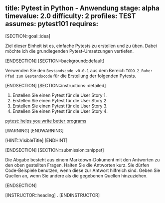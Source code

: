 title: Pytest in Python - Anwendung
stage: alpha
timevalue: 2.0
difficulty: 2
profiles: TEST
assumes: pytest101
requires:
---
[SECTION::goal::idea]

Ziel dieser Einheit ist es, einfache Pytests zu erstellen und zu üben. Dabei möchte ich die grundlegenden Pytest-Umsetzungen vertiefen.

[ENDSECTION]
[SECTION::background::default]

Verwenden Sie den `Bestandscode v0.0.1` aus dem Bereich `TODO_2_Ruhe: Pfad zum Bestandscode` für die Erstellung der folgenden Pytests.

[ENDSECTION]
[SECTION::instructions::detailed]

1. Erstellen Sie einen Pytest für die User Story 1.
2. Erstellen Sie einen Pytest für die User Story 2.
3. Erstellen Sie einen Pytest für die User Story 3.
4. Erstellen Sie einen Pytest für die User Story 4.

[pytest: helps you write better programs](https://docs.pytest.org/en/stable/)

[WARNING]
[ENDWARNING]

[HINT::VisibleTitle]
[ENDHINT]

[ENDSECTION]
[SECTION::submission::snippet]

Die Abgabe besteht aus einem Markdown-Dokument mit den Antworten zu den oben gestellten Fragen.
Halten Sie die Antworten kurz.
Sie dürfen Code-Beispiele benutzen, wenn diese zur Antwort hilfreich sind.
Geben Sie Quellen an, wenn Sie andere als die gegebenen Quellen hinzuziehen.

[ENDSECTION]

[INSTRUCTOR::heading]
.
[ENDINSTRUCTOR]
